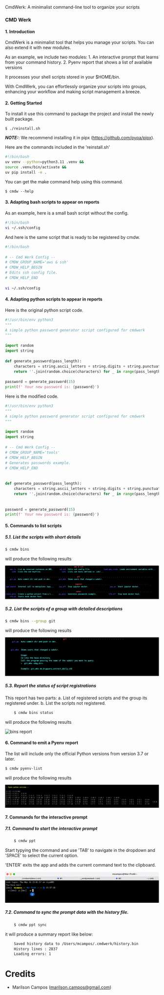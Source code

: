 
CmdWerk: A minimalist command-line tool to organize your scripts


### CMD Werk

#### 1. Introduction

CmdWerk is a minimalist tool that helps you manage your scripts.
You can also extend it with new modules. 

As an example, we include two modules:
    1. An interactive prompt that learns from your command history.
    2. Pyenv report that shows a list of available versions 

It processes your shell scripts stored in your $HOME/bin.

With CmdWerk, you can effortlessly organize your scripts into groups, enhancing your workflow and making script management a breeze.

#### 2. Getting Started

To install it use this command to package the project and install the newly built package.

```console
$ ./reinstall.sh
```

**_NOTE:_**: We recommend installing it in pipx (https://github.com/pypa/pipx).

Here are the commands included in the 'reinstall.sh'

```bash
#!/bin/bash
uv venv --python=python3.11 .venv && 
source .venv/bin/activate && 
uv pip install -e .
```

You can get the make command help using this command.

```console
$ cmdw --help
```

#### 3. Adapting bash scripts to appear on reports


As an example, here is a small bash script without the config.

```bash
#!/bin/bash
vi ~/.ssh/config
```

And here is the same script that is ready to be registered by cmdw.

```bash
#!/bin/bash

# -- Cmd Werk Config --
# CMDW_GROUP_NAME='aws & ssh'
# CMDW_HELP_BEGIN
# Edits ssh config file.
# CMDW_HELP_END

vi ~/.ssh/config

```

#### 4. Adapting python scripts to appear in reports


Here is the original python script code.

```python
#!/usr/bin/env python3
"""
A simple python password generator script configured for cmdwerk
"""

import random
import string

def generate_password(pass_length):
    characters = string.ascii_letters + string.digits + string.punctuation
    return ''.join(random.choice(characters) for _ in range(pass_length))

password = generate_password(15)
print(f' Your new password is: {password}')
```

Here is the modified code.

```python
#!/usr/bin/env python3
"""
A simple python password generator script configured for cmdwerk
"""

import random
import string

# -- Cmd Werk Config --
# CMDW_GROUP_NAME='tools'
# CMDW_HELP_BEGIN
# Generates passwords example.
# CMDW_HELP_END


def generate_password(pass_length):
    characters = string.ascii_letters + string.digits + string.punctuation
    return ''.join(random.choice(characters) for _ in range(pass_length))


password = generate_password(15)
print(f' Your new password is: {password}')
```


#### 5. Commands to list scripts

##### 5.1. List the scripts with short details

```bash
$ cmdw bins
```

will produce the following results

![bins report](https://raw.githubusercontent.com/marilsoncampos/cmdwerk/master/docs/source/_static/list_all.png)


##### 5.2. List the scripts of a group with detailed descriptions

```bash
$ cmdw bins --group git
```

will produce the following results

![bins group report](https://raw.githubusercontent.com/marilsoncampos/cmdwerk/master/docs/source/_static/list_group.png)



##### 5.3. Report the status of script registrations

This report has two parts:
   a. List of registered scripts and the group its registered under.
   b. List the scripts not registered.

```bash
    $ cmdw bins status
```

will produce the following results


![bins report](https://raw.githubusercontent.com/marilsoncampos/cmdwerk/master/docs/source/_static/registeded_bins.png)

#### 6. Command to emit a Pyenv report

The list will include only the official Python versions
from version 3.7 or later.

```bash
$ cmdw pyenv-list
```

will produce the following results


![bins report](https://raw.githubusercontent.com/marilsoncampos/cmdwerk/master/docs/source/_static/pyenv_list.png)



#### 7. Commands for the interactive prompt

##### 7.1. Command to start the interactive prompt

```bash
    $ cmdw ppt
```

Start typying the command and use 'TAB' to navigate in the dropdown 
and 'SPACE' to select the current option.

'ENTER' exits the app and adds the current command text to the clipboard.

![bins report](https://raw.githubusercontent.com/marilsoncampos/cmdwerk/master/docs/source/_static/ppt_interactive.gif)


##### 7.2. Command to sync the prompt data with the history file.

```bash
    $ cmdw ppt sync
```

it will produce a summary report like below:

```bash
    Saved history data to /Users/mcampos/.cmdwerk/history.bin
    History lines : 2837
    Loading errors: 1
```

# Credits

- Marilson Campos (marilson.campos@gmail.com)

